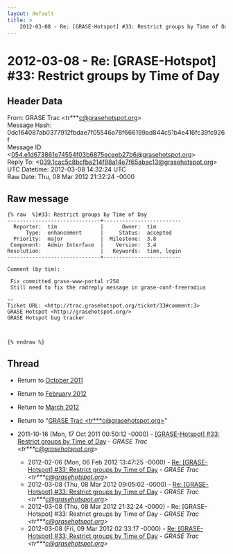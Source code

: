 ```yaml
---
layout: default
title: >
    2012-03-08 - Re: [GRASE-Hotspot] #33: Restrict groups by Time of Day
---
```


# 2012-03-08 - Re: [GRASE-Hotspot] #33: Restrict groups by Time of Day

## Header Data

From: GRASE Trac \<tr***c@grasehotspot.org\><br>
Message Hash: 0dc164087ab0377912fbdae7f05546a78f666199ad844c51b4e416fc39fc926f<br>
Message ID: \<054.e1d673861e74554f03b6875eceeb27b6@grasehotspot.org\><br>
Reply To: \<039.1cac5c8bcfba214f98a14e7f65abac13@grasehotspot.org\><br>
UTC Datetime: 2012-03-08 14:32:24 UTC<br>
Raw Date: Thu, 08 Mar 2012 21:32:24 -0000<br>

## Raw message

```
{% raw  %}#33: Restrict groups by Time of Day
------------------------------+-------------------------
  Reporter:  tim              |      Owner:  tim
      Type:  enhancement      |     Status:  accepted
  Priority:  major            |  Milestone:  3.8
 Component:  Admin Interface  |    Version:  3.4
Resolution:                   |   Keywords:  time, login
------------------------------+-------------------------

Comment (by tim):

 Fix committed grase-www-portal r258
 Still need to fix the radreply message in grase-conf-freeradius

-- 
Ticket URL: <http://trac.grasehotspot.org/ticket/33#comment:3>
GRASE Hotspot <http://grasehotspot.org/>
GRASE Hotspot bug tracker



{% endraw %}
```

## Thread

+ Return to [October 2011](/archive/2011/10)
+ Return to [February 2012](/archive/2012/02)
+ Return to [March 2012](/archive/2012/03)

+ Return to "[GRASE Trac <tr***c<span>@</span>grasehotspot.org>](/authors/tr___c_at_grasehotspot_org)"

+ 2011-10-16 (Mon, 17 Oct 2011 00:50:12 -0000) - [[GRASE-Hotspot]  #33: Restrict groups by Time of Day](/archive/2011/10/850dda7ce0960b8a33628327df4ad399b103ecb9eb13c59a47a4c1c18699d2f2) - _GRASE Trac \<tr***c@grasehotspot.org\>_
  + 2012-02-06 (Mon, 06 Feb 2012 13:47:25 -0000) - [Re: [GRASE-Hotspot] #33: Restrict groups by Time of Day](/archive/2012/02/5f37672acd912c619f0c2db1fd8ae6731861a67b2760de3511333944ccac0e45) - _GRASE Trac \<tr***c@grasehotspot.org\>_
  + 2012-03-08 (Thu, 08 Mar 2012 09:05:02 -0000) - [Re: [GRASE-Hotspot] #33: Restrict groups by Time of Day](/archive/2012/03/119960184e4e4f45177aed93438181a6659aad4933b4186214f5aa7d89e32dd2) - _GRASE Trac \<tr***c@grasehotspot.org\>_
  + 2012-03-08 (Thu, 08 Mar 2012 21:32:24 -0000) - Re: [GRASE-Hotspot] #33: Restrict groups by Time of Day - _GRASE Trac \<tr***c@grasehotspot.org\>_
  + 2012-03-08 (Fri, 09 Mar 2012 02:33:17 -0000) - [Re: [GRASE-Hotspot] #33: Restrict groups by Time of Day](/archive/2012/03/ca702840eb76f5084f32b41d6f03ce099cb12d8a89e8ec2f2b0c0e199dae13c5) - _GRASE Trac \<tr***c@grasehotspot.org\>_


